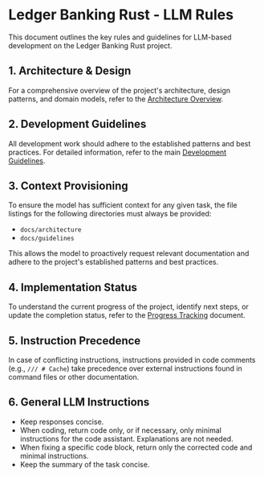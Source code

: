 # Ledger Banking Rust - LLM Rules

This document outlines the key rules and guidelines for LLM-based development on the Ledger Banking Rust project.

## 1. Architecture & Design

For a comprehensive overview of the project's architecture, design patterns, and domain models, refer to the [Architecture Overview](../../docs/architecture/overview.md).

## 2. Development Guidelines

All development work should adhere to the established patterns and best practices. For detailed information, refer to the main [Development Guidelines](../../docs/guidelines/development.md).

## 3. Context Provisioning

To ensure the model has sufficient context for any given task, the file listings for the following directories must always be provided:
- `docs/architecture`
- `docs/guidelines`

This allows the model to proactively request relevant documentation and adhere to the project's established patterns and best practices.

## 4. Implementation Status

To understand the current progress of the project, identify next steps, or update the completion status, refer to the [Progress Tracking](../../docs/progress/progress-tracking.md) document.

## 5. Instruction Precedence

In case of conflicting instructions, instructions provided in code comments (e.g., `/// # Cache`) take precedence over external instructions found in command files or other documentation.

## 6. General LLM Instructions

- Keep responses concise.
- When coding, return code only, or if necessary, only minimal instructions for the code assistant. Explanations are not needed.
- When fixing a specific code block, return only the corrected code and minimal instructions.
- Keep the summary of the task concise.
